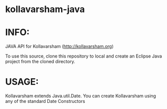 kollavarsham-java
=================

INFO:
=====
JAVA API for Kollavarsham (http://kollavarsham.org)

To use this source, clone this repository to local and create an Eclipse Java project from the cloned directory.

USAGE:
======
Kollavarsham extends Java.util.Date. 
You can create Kollavarsham using any of the standard Date Constructors